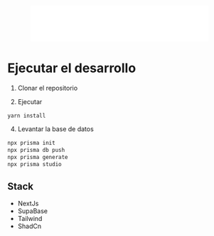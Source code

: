 <p align="center">
  <a  target="blank"><img src="./public/Next.js_wordmark_dark.svg" width="400" alt="Next Logo" /></a>
</p>



# Ejecutar el desarrollo

1. Clonar el repositorio

2. Ejecutar
```
yarn install
```


4. Levantar la base de datos
```
npx prisma init
npx prisma db push
npx prisma generate
npx prisma studio
```


## Stack
* NextJs
* SupaBase
* Tailwind
* ShadCn
